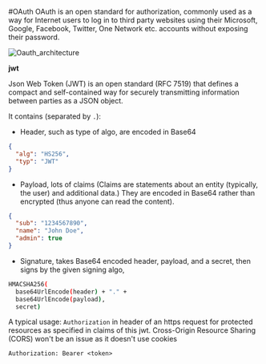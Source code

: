 

#OAuth
OAuth is an open standard for authorization, commonly used as a way for Internet users to log in to third party websites using their Microsoft, Google, Facebook, Twitter, One Network etc. accounts without exposing their password.

![Oauth_architecture](imgs/Oauth_architecture.jpg "Oauth_architecture")

**jwt**

Json Web Token (JWT) is an open standard (RFC 7519) that defines a compact and self-contained way for securely transmitting information between parties as a JSON object. 

It contains (separated by `.`):
* Header, such as type of algo, are encoded in Base64
```json
{
  "alg": "HS256",
  "typ": "JWT"
}
```
* Payload, lots of claims (Claims are statements about an entity (typically, the user) and additional data.) They are encoded in Base64 rather than encrypted (thus anyone can read the content).
```json
{
  "sub": "1234567890",
  "name": "John Doe",
  "admin": true
}
```
* Signature, takes Base64 encoded header, payload, and a secret, then signs by the given signing algo, 
```bash
HMACSHA256(
  base64UrlEncode(header) + "." +
  base64UrlEncode(payload),
  secret)
```

A typical usage:
`Authorization` in header of an https request for protected resources as specified in claims of this jwt. Cross-Origin Resource Sharing (CORS) won't be an issue as it doesn't use cookies
```
Authorization: Bearer <token>
```

